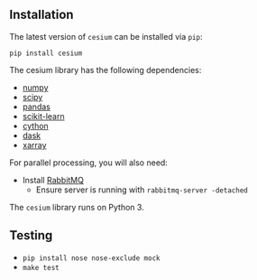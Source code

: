 ## Installation

The latest version of `cesium` can be installed via `pip`:
```
pip install cesium
```

The cesium library has the following dependencies:
- [numpy](http://www.numpy.org/)
- [scipy](http://www.scipy.org/)
- [pandas](http://pandas.pydata.org)
- [scikit-learn](http://scikit-learn.org/)
- [cython](http://cython.org/)
- [dask](http://dask.pydata.org/)
- [xarray](http://xarray.pydata.org/)

For parallel processing, you will also need:

* Install [RabbitMQ](https://www.rabbitmq.com/download.html)
  * Ensure server is running with `rabbitmq-server -detached`

The `cesium` library runs on Python 3.

## Testing

- `pip install nose nose-exclude mock`
- `make test`

